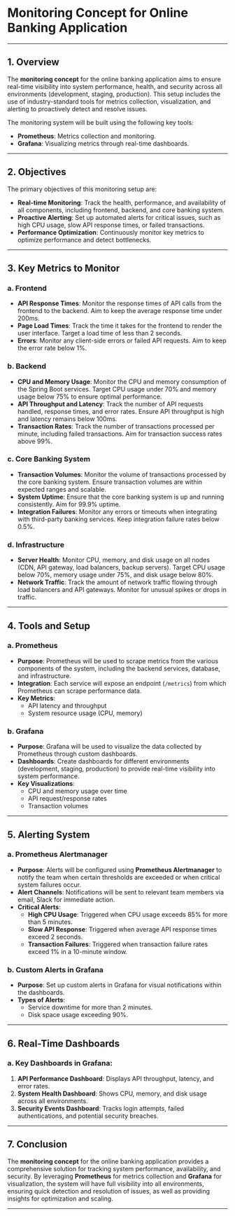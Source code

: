 # Monitoring Concept for Online Banking Application

---

## 1. Overview
The **monitoring concept** for the online banking application aims to ensure real-time visibility into system performance, health, and security across all environments (development, staging, production). This setup includes the use of industry-standard tools for metrics collection, visualization, and alerting to proactively detect and resolve issues.

The monitoring system will be built using the following key tools:
- **Prometheus**: Metrics collection and monitoring.
- **Grafana**: Visualizing metrics through real-time dashboards.

---

## 2. Objectives
The primary objectives of this monitoring setup are:
- **Real-time Monitoring**: Track the health, performance, and availability of all components, including frontend, backend, and core banking system.
- **Proactive Alerting**: Set up automated alerts for critical issues, such as high CPU usage, slow API response times, or failed transactions.
- **Performance Optimization**: Continuously monitor key metrics to optimize performance and detect bottlenecks.

---

## 3. Key Metrics to Monitor
### a. Frontend
- **API Response Times**: Monitor the response times of API calls from the frontend to the backend. Aim to keep the average response time under 200ms.
- **Page Load Times**: Track the time it takes for the frontend to render the user interface. Target a load time of less than 2 seconds.
- **Errors**: Monitor any client-side errors or failed API requests. Aim to keep the error rate below 1%.

### b. Backend
- **CPU and Memory Usage**: Monitor the CPU and memory consumption of the Spring Boot services. Target CPU usage under 70% and memory usage below 75% to ensure optimal performance.
- **API Throughput and Latency**: Track the number of API requests handled, response times, and error rates. Ensure API throughput is high and latency remains below 100ms.
- **Transaction Rates**: Track the number of transactions processed per minute, including failed transactions. Aim for transaction success rates above 99%.

### c. Core Banking System
- **Transaction Volumes**: Monitor the volume of transactions processed by the core banking system. Ensure transaction volumes are within expected ranges and scalable.
- **System Uptime**: Ensure that the core banking system is up and running consistently. Aim for 99.9% uptime.
- **Integration Failures**: Monitor any errors or timeouts when integrating with third-party banking services. Keep integration failure rates below 0.5%.

### d. Infrastructure
- **Server Health**: Monitor CPU, memory, and disk usage on all nodes (CDN, API gateway, load balancers, backup servers). Target CPU usage below 70%, memory usage under 75%, and disk usage below 80%.
- **Network Traffic**: Track the amount of network traffic flowing through load balancers and API gateways. Monitor for unusual spikes or drops in traffic.

---

## 4. Tools and Setup

### a. Prometheus
- **Purpose**: Prometheus will be used to scrape metrics from the various components of the system, including the backend services, database, and infrastructure.
- **Integration**: Each service will expose an endpoint (`/metrics`) from which Prometheus can scrape performance data.
- **Key Metrics**:
  - API latency and throughput
  - System resource usage (CPU, memory)

### b. Grafana
- **Purpose**: Grafana will be used to visualize the data collected by Prometheus through custom dashboards.
- **Dashboards**: Create dashboards for different environments (development, staging, production) to provide real-time visibility into system performance.
- **Key Visualizations**:
  - CPU and memory usage over time
  - API request/response rates
  - Transaction volumes

---

## 5. Alerting System
### a. Prometheus Alertmanager
- **Purpose**: Alerts will be configured using **Prometheus Alertmanager** to notify the team when certain thresholds are exceeded or when critical system failures occur.
- **Alert Channels**: Notifications will be sent to relevant team members via email, Slack for immediate action.
- **Critical Alerts**:
  - **High CPU Usage**: Triggered when CPU usage exceeds 85% for more than 5 minutes.
  - **Slow API Response**: Triggered when average API response times exceed 2 seconds.
  - **Transaction Failures**: Triggered when transaction failure rates exceed 1% in a 10-minute window.

### b. Custom Alerts in Grafana
- **Purpose**: Set up custom alerts in Grafana for visual notifications within the dashboards.
- **Types of Alerts**:
  - Service downtime for more than 2 minutes.
  - Disk space usage exceeding 90%.

---

## 6. Real-Time Dashboards
### a. Key Dashboards in Grafana:
1. **API Performance Dashboard**: Displays API throughput, latency, and error rates.
2. **System Health Dashboard**: Shows CPU, memory, and disk usage across all environments.
3. **Security Events Dashboard**: Tracks login attempts, failed authentications, and potential security breaches.

---

## 7. Conclusion
The **monitoring concept** for the online banking application provides a comprehensive solution for tracking system performance, availability, and security. By leveraging **Prometheus** for metrics collection and **Grafana** for visualization, the system will have full visibility into all environments, ensuring quick detection and resolution of issues, as well as providing insights for optimization and scaling.

---
